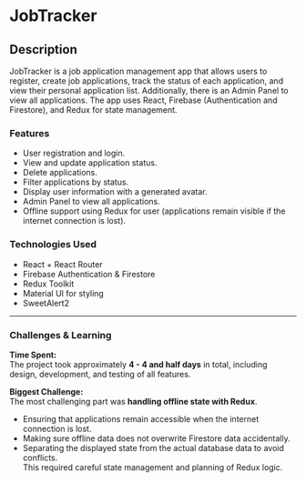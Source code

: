 # JobTracker

## Description

JobTracker is a job application management app that allows users to register, create job applications, track the status of each application, and view their personal application list. Additionally, there is an Admin Panel to view all applications. The app uses React, Firebase (Authentication and Firestore), and Redux for state management.

### Features

- User registration and login.
- View and update application status.
- Delete applications.
- Filter applications by status.
- Display user information with a generated avatar.
- Admin Panel to view all applications.
- Offline support using Redux for user (applications remain visible if the internet connection is lost).

### Technologies Used

- React + React Router
- Firebase Authentication & Firestore
- Redux Toolkit
- Material UI for styling
- SweetAlert2

---

### Challenges & Learning

**Time Spent:**  
The project took approximately **4 - 4 and half days** in total, including design, development, and testing of all features.

**Biggest Challenge:**  
The most challenging part was **handling offline state with Redux**.

- Ensuring that applications remain accessible when the internet connection is lost.
- Making sure offline data does not overwrite Firestore data accidentally.
- Separating the displayed state from the actual database data to avoid conflicts.  
  This required careful state management and planning of Redux logic.
